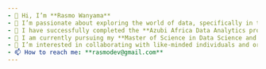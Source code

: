 ```yaml
---
- 👋 Hi, I’m **Rasmo Wanyama**
- 👀 I’m passionate about exploring the world of data, specifically in the fields of **Data Analytics, Data Science, and Machine Learning**.
- 🌱 I have successfully completed the **Azubi Africa Data Analytics program** and the **Udacity AI Programming with Python Nanodegree program**, expanding my knowledge and skills in Data Analytics and Data Science.
- 🌱 I am currently pursuing my **Master of Science in Data Science and Analytics** at **Strathmore University**.
- 💞️ I’m interested in collaborating with like-minded individuals and organizations who share a similar passion for data-driven insights and innovation.
- 📫 How to reach me: **rasmodev@gmail.com**
---
```

